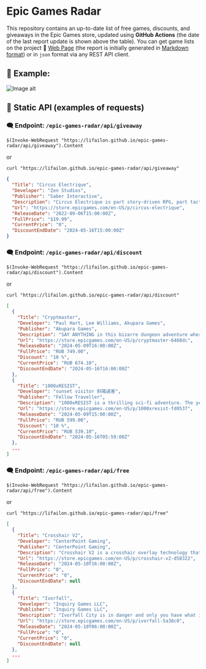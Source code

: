 # Epic Games Radar

This repository contains an up-to-date list of free games, discounts, and giveaways in the Epic Games store, updated using **GitHub Actions** (the date of the last report update is shown above the table). You can get game lists on the project 📣 [Web Page](https://lifailon.github.io/epic-games-radar) (the report is initially generated in [Markdown format](https://github.com/Lifailon/epic-games-radar/blob/rsa/index.md)) or in `json` format via any REST API client.

## 📣 Example:

![Image alt](https://github.com/Lifailon/epic-games-radar/blob/rsa/image/web-page.jpg)

## 🚀 Static API (examples of requests)

### 🗨️ Endpoint: `/epic-games-radar/api/giveaway`

`$(Invoke-WebRequest "https://lifailon.github.io/epic-games-radar/api/giveaway").Content`

or 

`curl "https://lifailon.github.io/epic-games-radar/api/giveaway"`

```json
{
  "Title": "Circus Electrique",
  "Developer": "Zen Studios",
  "Publisher": "Saber Interactive",
  "Description": "Circus Electrique is part story-driven RPG, part tactics, part circus management, and completely enthralling. When everyday Londoners mysteriously turn into vicious killers, only the show’s talented performers possess the skills necessary to save the city. ",
  "Url": "https://store.epicgames.com/en-US/p/circus-electrique",
  "ReleaseDate": "2022-09-06T15:00:00Z",
  "FullPrice": "$19.99",
  "CurrentPrice": "0",
  "DiscountEndDate": "2024-05-16T15:00:00Z"
}
```

### 🗨️ Endpoint: `/epic-games-radar/api/discount`

`$(Invoke-WebRequest "https://lifailon.github.io/epic-games-radar/api/discount").Content`

or 

`curl "https://lifailon.github.io/epic-games-radar/api/discount"`

```json
[
  {
    "Title": "Cryptmaster",
    "Developer": "Paul Hart, Lee Williams, Akupara Games",
    "Publisher": "Akupara Games",
    "Description": "SAY ANYTHING in this bizarre dungeon adventure where words control everything. Fill in the blanks with text or voice to uncover lost abilities, solve strange quests, and play unexpected mini-games. Use your words to conquer the crypt and unleash a whole new kind of spell casting.",
    "Url": "https://store.epicgames.com/en-US/p/cryptmaster-6468dc",
    "ReleaseDate": "2024-05-09T16:00:00Z",
    "FullPrice": "RUB 749.00",
    "Discount": "10 %",
    "CurrentPrice": "RUB 674.10",
    "DiscountEndDate": "2024-05-16T16:00:00Z"
  },
  {
    "Title": "1000xRESIST",
    "Developer": "sunset visitor 斜陽過客",
    "Publisher": "Fellow Traveller",
    "Description": "1000xRESIST is a thrilling sci-fi adventure. The year is unknown, and a disease spread by an alien invasion keeps you underground. You are Watcher. You dutifully fulfil your purpose in serving the ALLMOTHER, until the day you discover a shocking secret that changes everything.",
    "Url": "https://store.epicgames.com/en-US/p/1000xresist-fd0537",
    "ReleaseDate": "2024-05-09T15:00:00Z",
    "FullPrice": "RUB 599.00",
    "Discount": "10 %",
    "CurrentPrice": "RUB 539.10",
    "DiscountEndDate": "2024-05-16T05:59:00Z"
  },
  ...
]
```

### 🗨️ Endpoint: `/epic-games-radar/api/free`

`$(Invoke-WebRequest "https://lifailon.github.io/epic-games-radar/api/free").Content`

or 

`curl "https://lifailon.github.io/epic-games-radar/api/free"`

```json
[
  {
    "Title": "Crosshair V2",
    "Developer": "CenterPoint Gaming",
    "Publisher": "CenterPoint Gaming",
    "Description": "Crosshair V2 is a crosshair overlay technology that improves aim, response time, and hip fire accuracy for gamers. Choose from a variety of sizes, shapes, and neon colors to find the crosshair that gives you the greatest advantage in your favorite game.",
    "Url": "https://store.epicgames.com/en-US/p/crosshair-v2-d58322",
    "ReleaseDate": "2024-05-10T16:00:00Z",
    "FullPrice": "0",
    "CurrentPrice": "0",
    "DiscountEndDate": null
  },
  {
    "Title": "Ivorfall",
    "Developer": "Inquiry Games LLC",
    "Publisher": "Inquiry Games LLC",
    "Description": "Ivorfall City is in danger and only you have what it takes to save it! Ivorfall is a Steampunk, roguelike, twin-stick shooter where you take up the mantle of Detective Flintlock who must face off against hordes of enemies in destructible environments.",
    "Url": "https://store.epicgames.com/en-US/p/ivorfall-5a38c0",
    "ReleaseDate": "2024-05-10T06:00:00Z",
    "FullPrice": "0",
    "CurrentPrice": "0",
    "DiscountEndDate": null
  },
  ...
]
```